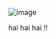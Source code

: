 ![image](https://github.com/user-attachments/assets/6241e342-ae74-436e-8503-7f6b924e478a)


hai hai hai !!
